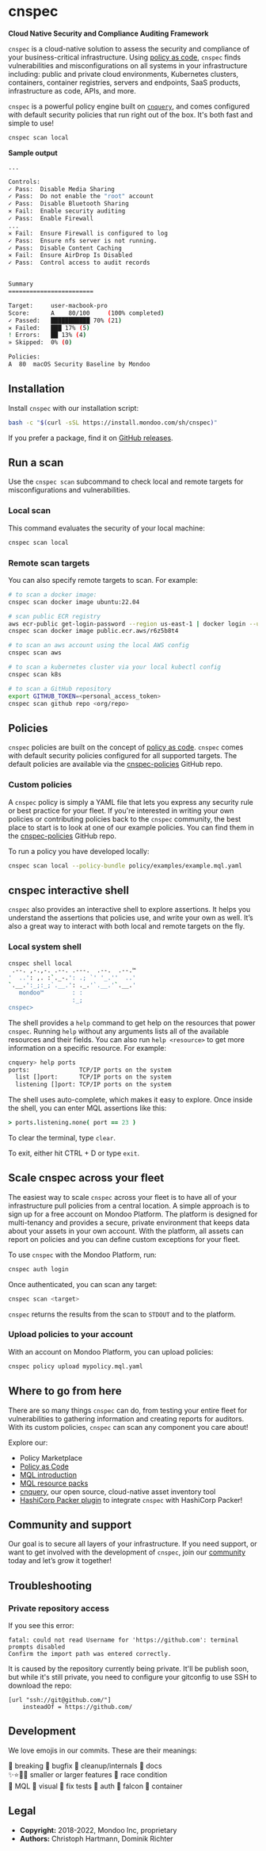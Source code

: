 # cnspec

**Cloud Native Security and Compliance Auditing Framework**

`cnspec` is a cloud-native solution to assess the security and compliance of your business-critical infrastructure. Using [policy as code](https://mondoo.com/policy-as-code/), `cnspec` finds vulnerabilities and misconfigurations on all systems in your infrastructure including: public and private cloud environments, Kubernetes clusters, containers, container registries, servers and endpoints, SaaS products, infrastructure as code, APIs, and more.

`cnspec` is a powerful policy engine built on [`cnquery`](https://github.com/mondoohq/cnquery), and comes configured with default security policies that run right out of the box. It's both fast and simple to use!

```bash
cnspec scan local
```

**Sample output**
```bash
...

Controls:
✓ Pass:  Disable Media Sharing
✓ Pass:  Do not enable the "root" account
✓ Pass:  Disable Bluetooth Sharing
✕ Fail:  Enable security auditing
✓ Pass:  Enable Firewall
...
✕ Fail:  Ensure Firewall is configured to log
✓ Pass:  Ensure nfs server is not running.
✓ Pass:  Disable Content Caching
✕ Fail:  Ensure AirDrop Is Disabled
✓ Pass:  Control access to audit records


Summary
========================

Target:     user-macbook-pro
Score:      A    80/100     (100% completed)
✓ Passed:   ███████████ 70% (21)
✕ Failed:   ███ 17% (5)
! Errors:   ██ 13% (4)
» Skipped:  0% (0)

Policies:
A  80  macOS Security Baseline by Mondoo
```

## Installation

Install `cnspec` with our installation script:

```bash
bash -c "$(curl -sSL https://install.mondoo.com/sh/cnspec)"
```

If you prefer a package, find it on [GitHub releases](https://github.com/mondoohq/cnspec/releases).


## Run a scan

Use the `cnspec scan` subcommand to check local and remote targets for misconfigurations and vulnerabilities.

### Local scan

This command evaluates the security of your local machine:

```bash
cnspec scan local
```

### Remote scan targets

You can also specify remote targets to scan. For example:

```bash
# to scan a docker image:
cnspec scan docker image ubuntu:22.04

# scan public ECR registry
aws ecr-public get-login-password --region us-east-1 | docker login --username AWS --password-stdin public.ecr.aws/r6z5b8t4
cnspec scan docker image public.ecr.aws/r6z5b8t4

# to scan an aws account using the local AWS config
cnspec scan aws

# to scan a kubernetes cluster via your local kubectl config
cnspec scan k8s

# to scan a GitHub repository
export GITHUB_TOKEN=<personal_access_token>
cnspec scan github repo <org/repo> 
```

## Policies

`cnspec` policies are built on the concept of [policy as code](https://mondoo.com/policy-as-code/). `cnspec` comes with default security policies configured for all supported targets. The default policies are available via the [cnspec-policies](https://github.com/mondoohq/cnspec-policies) GitHub repo.

### Custom policies

A `cnspec` policy is simply a YAML file that lets you express any security rule or best practice for your fleet. If you're interested in writing your own policies or contributing policies back to the `cnspec` community, the best place to start is to look at one of our example policies. You can find them in the [cnspec-policies](https://github.com/mondoohq/cnspec-policies) GitHub repo.

To run a policy you have developed locally:

```bash
cnspec scan local --policy-bundle policy/examples/example.mql.yaml
```

## cnspec interactive shell

`cnspec` also provides an interactive shell to explore assertions. It helps you understand the assertions that policies use, and write your own as well. It’s also a great way to interact with both local and remote targets on the fly.

### Local system shell

```bash
cnspec shell local
 .--. ,-.,-. .--. .---.  .--.  .--.™
'  ..': ,. :`._-.': .; `' '_.''  ..'
`.__.':_;:_;`.__.': ._.'`.__.'`.__.'
   mondoo™        : :
                  :_;
cnspec>
```

The shell provides a `help` command to get help on the resources that power `cnspec`. Running `help` without any arguments lists all of the available resources and their fields. You can also run `help <resource>` to get more information on a specific resource. For example:

```bash
cnquery> help ports
ports:              TCP/IP ports on the system
  list []port:      TCP/IP ports on the system
  listening []port: TCP/IP ports on the system
```

The shell uses auto-complete, which makes it easy to explore. Once inside the shell, you can enter MQL assertions like this:

```coffeescript
> ports.listening.none( port == 23 )
```

To clear the terminal, type `clear`. 

To exit, either hit CTRL + D or type `exit`.

## Scale cnspec across your fleet

The easiest way to scale `cnspec` across your fleet is to have all of your infrastructure pull policies from a central location. A simple approach is to sign up for a free account on Mondoo Platform. The platform is designed for multi-tenancy and provides a secure, private environment that keeps data about your assets in your own account. With the platform, all assets can report on policies and you can define custom exceptions for your fleet.

To use `cnspec` with the Mondoo Platform, run:

```bash
cnspec auth login
```

Once authenticated, you can scan any target:

```bash
cnspec scan <target>
```

`cnspec` returns the results from the scan to `STDOUT` and to the platform.

### Upload policies to your account

With an account on Mondoo Platform, you can upload policies:

```bash
cnspec policy upload mypolicy.mql.yaml
```

## Where to go from here

There are so many things `cnspec` can do, from testing your entire fleet for vulnerabilities to gathering information and creating reports for auditors. With its custom policies, `cnspec` can scan any component you care about!

Explore our:

- Policy Marketplace
- [Policy as Code](https://mondoo.com/docs/tutorials/mondoo/policy-as-code/)
- [MQL introduction](https://mondoohq.github.io/mql-intro/index.html)
- [MQL resource packs](https://mondoo.com/docs/references/mql/)
- [cnquery](https://github.com/mondoohq/cnquery), our open source, cloud-native asset inventory tool
- [HashiCorp Packer plugin](https://github.com/mondoohq/packer-plugin-mondoo) to integrate `cnspec` with HashiCorp Packer!

## Community and support

Our goal is to secure all layers of your infrastructure. If you need support, or want to get involved with the development of `cnspec`, join our [community](https://github.com/orgs/mondoohq/discussions) today and let’s grow it together! 

## Troubleshooting

### Private repository access

If you see this error:

```
fatal: could not read Username for 'https://github.com': terminal prompts disabled
Confirm the import path was entered correctly.
```

It is caused by the repository currently being private. It'll be publish soon, but while it's still private, you need to configure your gitconfig to use SSH to download the repo:

```
[url "ssh://git@github.com/"]
	insteadOf = https://github.com/
```

## Development

We love emojis in our commits. These are their meanings:

🛑 breaking 🐛 bugfix 🧹 cleanup/internals 📄 docs  
✨⭐🌟🎉 smaller or larger features 🐎 race condition  
🌙 MQL 🌈 visual 🍏 fix tests 🎫 auth 🦅 falcon 🐳 container  

## Legal

- **Copyright:** 2018-2022, Mondoo Inc, proprietary
- **Authors:** Christoph Hartmann, Dominik Richter


